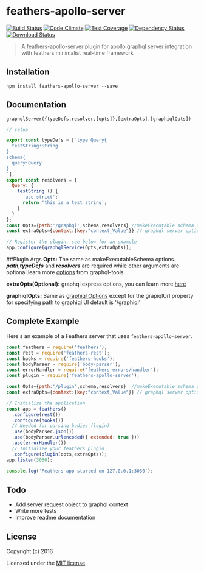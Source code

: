 # feathers-apollo-server

[![Build Status](https://travis-ci.org/rollymaduk/feathers-apollo-server.png?branch=master)](https://travis-ci.org/rollymaduk/feathers-apollo-server)
[![Code Climate](https://codeclimate.com/github/rollymaduk/feathers-apollo-server/badges/gpa.svg)](https://codeclimate.com/github/rollymaduk/feathers-apollo-server)
[![Test Coverage](https://codeclimate.com/github/rollymaduk/feathers-apollo-server/badges/coverage.svg)](https://codeclimate.com/github/rollymaduk/feathers-apollo-server/coverage)
[![Dependency Status](https://img.shields.io/david/rollymaduk/feathers-apollo-server.svg?style=flat-square)](https://david-dm.org/rollymaduk/feathers-apollo-server)
[![Download Status](https://img.shields.io/npm/dm/feathers-apollo-server.svg?style=flat-square)](https://www.npmjs.com/package/feathers-apollo-server)

> A feathers-apollo-server  plugin for apollo graphql server integration with feathers  minimalist real-time framework 

## Installation

```
npm install feathers-apollo-server --save
```

## Documentation
```
graphqlServer({typeDefs,resolver,[opts]},[extraOpts],[graphiqlOpts])
```
```js
// setup

export const typeDefs = [`type Query{
  testString:String
}
schema{
  query:Query
}
`];
export const resolvers = {
  Query: {
    testString () {
      'use strict';
      return 'this is a test string';
    }
  }
};
const Opts={path:'/graphql',schema,resolvers} //makeExecutable schema options
const extraOpts={context:{key:"context_Value"}} // graphql server options: 

// Register the plugin, see below for an example
app.configure(graphqlService(Opts,extraOpts));

```
##Plugin Args
**Opts:** 
The same as makeExecutableSchema options. **_path_**,**_typeDefs_** and **_resolvers_** are required while other arguments are optional,learn more [options](http://dev.apollodata.com/tools/graphql-tools/generate-schema.html#makeExecutableSchema) from graphql-tools<br>

**extraOpts(Optional):** graphql express options, you can learn more [here](http://dev.apollodata.com/tools/graphql-server/setup.html#graphqlOptions)

**graphiqlOpts:** Same as [graphiql Options](http://dev.apollodata.com/tools/graphql-server/graphiql.html#graphiqlOptions) except for the grapiqlUrl property for specifying path to graphiql UI default is '/graphiql'

## Complete Example

Here's an example of a Feathers server that uses `feathers-apollo-server`. 

```js
const feathers = require('feathers');
const rest = require('feathers-rest');
const hooks = require('feathers-hooks');
const bodyParser = require('body-parser');
const errorHandler = require('feathers-errors/handler');
const plugin = require('feathers-apollo-server');

const Opts={path:'/plugin',schema,resolvers}  //makeExecutable schema options
const extraOpts={context:{key:"context_Value"}} // graphql server options: 

// Initialize the application
const app = feathers()
  .configure(rest())
  .configure(hooks())
  // Needed for parsing bodies (login)
  .use(bodyParser.json())
  .use(bodyParser.urlencoded({ extended: true }))
  .use(errorHandler())
  // Initialize your feathers plugin
  .configure(plugin(opts,extraOpts));
app.listen(3030);

console.log('Feathers app started on 127.0.0.1:3030');
```
## Todo

- Add server request object to graphql context 
- Write more tests
- Improve readme documentation

## License

Copyright (c) 2016

Licensed under the [MIT license](LICENSE).
